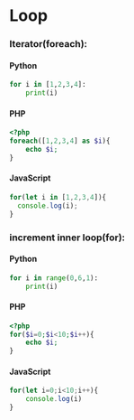 # Loop

### Iterator(foreach):
#### Python

```python
for i in [1,2,3,4]:
	print(i)
```
#### PHP
```php
<?php
foreach([1,2,3,4] as $i){
	echo $i;
}
```
#### JavaScript
```javascript
for(let i in [1,2,3,4]){
  console.log(i);
}
```

### increment inner loop(for):
#### Python
```python
for i in range(0,6,1):
	print(i)
```
#### PHP
```php
<?php
for($i=0;$i<10;$i++){
	echo $i;
}
```
#### JavaScript
```javascript
for(let i=0;i<10;i++){
	console.log(i)
}
```



